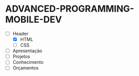 # ADVANCED-PROGRAMMING-MOBILE-DEV

- [ ] Header
     - [x] HTML 
     - [ ] CSS
- [ ] Apresentação
- [ ] Projetos
- [ ] Conhecimento
- [ ] Orçamentos
